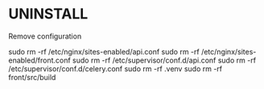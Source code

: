 # UNINSTALL

Remove configuration 

sudo rm -rf /etc/nginx/sites-enabled/api.conf 
sudo rm -rf /etc/nginx/sites-enabled/front.conf 
sudo rm -rf /etc/supervisor/conf.d/api.conf 
sudo rm -rf /etc/supervisor/conf.d/celery.conf
sudo rm -rf .venv
sudo rm -rf front/src/build

